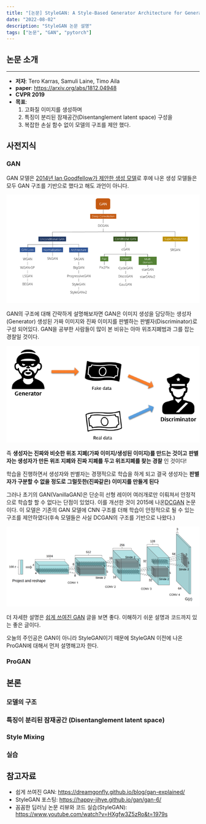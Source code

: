 ```yaml
---
title: "[논문] StyleGAN: A Style-Based Generator Architecture for Generative Adversarial Networks"
date: "2022-08-02"
description: "StyleGAN 논문 설명"
tags: ["논문", "GAN", "pytorch"]
---
```


## 논문 소개

---

- **저자**: Tero Karras, Samuli Laine, Timo Aila
- **paper**: https://arxiv.org/abs/1812.04948
- **CVPR 2019**
- **목표**:
  1. 고화질 이미지를 생성하며
  2. 특징이 분리된 잠재공간(Disentanglement latent space) 구성을
  3. 복잡한 손실 함수 없이 모델의 구조를 제안 했다.

## 사전지식

### GAN

GAN 모델은 [2014년 Ian Goodfellow가 제안한 생성 모델](!https://arxiv.org/abs/1406.2661)로 후에 나온 생성 모델들은 모두 GAN 구조를 기반으로 했다고 해도 과언이 아니다.

![GAN-Family](../../../src/images/StyleGAN/fig1_GAN-family.png)

GAN의 구조에 대해 간략하게 설명해보자면 GAN은 이미지 생성을 담당하는 생성자(Generator) 생성된 가짜 이미지와 진짜 이미지를 판별하는 판별자(Discriminator)로 구성 되어있다. GAN을 공부한 사람들이 많이 본 비유는 아마 위조지폐범과 그를 잡는 경찰일 것이다.

![GAN의 구조](../../../src/images/StyleGAN/fig2_GAN_structure.png)

즉 **생성자는 진짜와 비슷한 위조 지폐(가짜 이미지/생성된 이미지)를 만드는 것이고** **판별자는 생성자가 만든 위조 지폐와 진짜 지폐를 두고 위조지폐를 찾는 경찰** 인 것이다!

학습을 진행하면서 생성자와 판별자는 경쟁적으로 학습을 하게 되고 결국 생성자는 **판별자가 구분할 수 없을 정도로 그럴듯한(진짜같은) 이미지를 만들게 된다**

그러나 초기의 GAN(VanillaGAN)은 단순히 선형 레이어 여러개로만 이뤄져서 안정적으로 학습할 할 수 없다는 단점이 있었다. 이를 개선한 것이 2015에 나온[DCGAN](https://arxiv.org/abs/1511.06434) 논문이다. 이 모델은 기존의 GAN 모델에 CNN 구조를 더해 학습이 안정적으로 될 수 있는 구조를 제안하였다(후속 모델들은 사실 DCGAN의 구조를 기반으로 나왔다.)

![DCGAN구조](../../../src/images/StyleGAN/fig3_DCGAN.png)

더 자세한 설명은 [쉽게 쓰여진 GAN](https://dreamgonfly.github.io/blog/gan-explained/) 글을 보면 좋다. 이해하기 쉬운 설명과 코드까지 있는 좋은 글이다.

오늘의 주인공은 GAN이 아니라 StyleGAN이기 때문에 StyleGAN 이전에 나온 ProGAN에 대해서 먼저 설명해고자 한다.

### ProGAN

## 본론

### 모델의 구조

### 특징이 분리된 잠재공간 (Disentanglement latent space)

### Style Mixing

### 실습

## 참고자료

- 쉽게 쓰여진 GAN: https://dreamgonfly.github.io/blog/gan-explained/
- StyleGAN 포스팅: https://happy-jihye.github.io/gan/gan-6/
- 꼼꼼한 딥러닝 논문 리뷰와 코드 실습(StyleGAN): https://www.youtube.com/watch?v=HXgfw3Z5zRo&t=1979s
